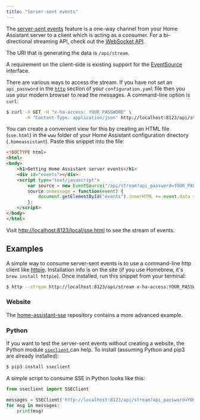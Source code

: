 ```yaml
---
title: "Server-sent events"
---
```


The [server-sent events](https://developer.mozilla.org/en-US/docs/Web/API/Server-sent_events/Using_server-sent_events) feature is a one-way channel from your Home Assistant server to a client which is acting as a consumer. For a bi-directional streaming API, check out the [WebSocket API](external_api_websocket.md).

The URI that is generating the data is `/api/stream`.

A requirement on the client-side is existing support for the [EventSource](https://developer.mozilla.org/en-US/docs/Web/API/EventSource) interface.

There are various ways to access the stream. If you have not set an `api_password` in the [`http`](https://www.home-assistant.io/components/http/) section of your `configuration.yaml` file then you use your modern browser to read the messages. A command-line option is `curl`:

```bash
$ curl -X GET -H "x-ha-access: YOUR_PASSWORD" \
       -H "Content-Type: application/json" http://localhost:8123/api/stream
```

You can create a convenient view for this by creating an HTML file (`sse.html`) in the `www` folder of your Home Assistant configuration directory (`.homeassistant`). Paste this snippet into the file:

```html
<!DOCTYPE html>
<html>
<body>
    <h1>Getting Home Assistant server events</h1>
    <div id="events"></div>
    <script type="text/javascript">
        var source = new EventSource("/api/stream?api_password=YOUR_PASSWORD");
        source.onmessage = function(event) {
            document.getElementById("events").innerHTML += event.data + "<br>";
        };
    </script>
</body>
</html>
```

Visit [http://localhost:8123/local/sse.html](http://localhost:8123/local/sse.html) to see the stream of events.

## Examples

A simple way to consume server-sent events is to use a command-line http client like [httpie](https://httpie.org/). Installation info is on the site (if you use Homebrew, it's `brew install httpie`). Once installed, run this snippet from your terminal:

```bash
$ http --stream http://localhost:8123/api/stream x-ha-access:YOUR_PASSWORD content-type:application/json
```

### Website

The [home-assistant-sse](https://github.com/fabaff/home-assistant-sse) repository contains a more advanced example.

### Python

If you want to test the server-sent events without creating a website, the Python module [`sseclient` ](https://pypi.python.org/pypi/sseclient/) can help. To install (assuming Python and pip3 are already installed):

```bash
$ pip3 install sseclient
```

A simple script to consume SSE in Python looks like this:

```python
from sseclient import SSEClient

messages = SSEClient('http://localhost:8123/api/stream?api_password=YOUR_PASSWORD')
for msg in messages:
    print(msg)
```
